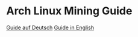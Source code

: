 # Arch Linux Mining Guide

[Guide auf Deutsch](https://github.com/LordH3lmchen/archlinux-mining-guide/blob/master/archlinux-ethereum-gpu-mining-with-amdgpu-ger.md)
[Guide in English](https://github.com/LordH3lmchen/archlinux-mining-guide/blob/master/archlinux-ethereum-gpu-mining-with-amdgpu-eng.md)
